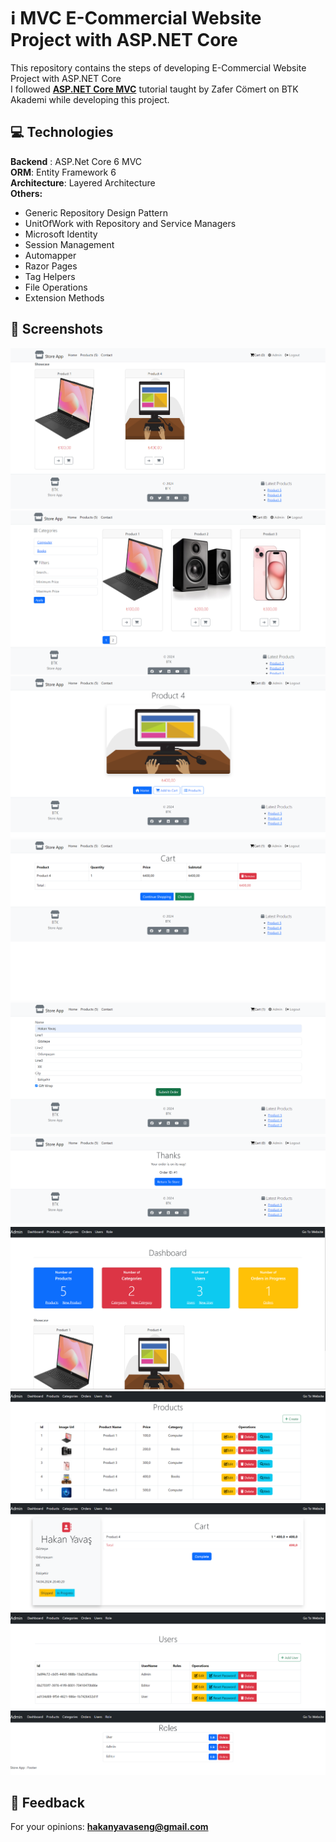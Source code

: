 # :information_source: MVC E-Commercial Website Project with ASP.NET Core
This repository contains the steps of developing E-Commercial Website Project with ASP.NET Core <br/>
I followed <b><a href="https://www.btkakademi.gov.tr/portal/course/asp-net-core-mvc-25318">ASP.NET Core MVC</a></b> tutorial taught by Zafer Cömert on BTK Akademi while developing this project.

## :computer:	Technologies

<div>
  <b>Backend</b> : ASP.Net Core 6 MVC </br>
  <b>ORM</b>: Entity Framework 6 </br>
  <b>Architecture</b>: Layered Architecture</br>
  <b><a>Others:</a></b>
  <ul>
    <li>Generic Repository Design Pattern</li>
    <li>UnitOfWork with Repository and Service Managers</li>
    <li>Microsoft Identity</li>
    <li>Session Management</li>
    <li>Automapper</li>
    <li>Razor Pages</li>
    <li>Tag Helpers</li>
    <li>File Operations</li>
    <li>Extension Methods</li>

  </ul>

</div>
  
## 	:camera_flash: Screenshots
<a><img src = "https://github.com/hakanyavaseng/btk-mvc-project/blob/main/StoreApp_Screenshots/1.png?raw=true"></a>
<a><img src = "https://github.com/hakanyavaseng/btk-mvc-project/blob/main/StoreApp_Screenshots/2.png?raw=true"></a>
<a><img src = "https://github.com/hakanyavaseng/btk-mvc-project/blob/main/StoreApp_Screenshots/3.png?raw=true"></a>
<a><img src = "https://github.com/hakanyavaseng/btk-mvc-project/blob/main/StoreApp_Screenshots/4.png?raw=true"></a>
<a><img src = "https://github.com/hakanyavaseng/btk-mvc-project/blob/main/StoreApp_Screenshots/5.png?raw=true"></a>
<a><img src = "https://github.com/hakanyavaseng/btk-mvc-project/blob/main/StoreApp_Screenshots/6.png?raw=true"></a>
<a><img src = "https://github.com/hakanyavaseng/btk-mvc-project/blob/main/StoreApp_Screenshots/7.png?raw=true"></a>
<a><img src = "https://github.com/hakanyavaseng/btk-mvc-project/blob/main/StoreApp_Screenshots/8.png?raw=true"></a>
<a><img src = "https://github.com/hakanyavaseng/btk-mvc-project/blob/main/StoreApp_Screenshots/9.png?raw=true"></a>
<a><img src = "https://github.com/hakanyavaseng/btk-mvc-project/blob/main/StoreApp_Screenshots/10.png?raw=true"></a>
<a><img src = "https://github.com/hakanyavaseng/btk-mvc-project/blob/main/StoreApp_Screenshots/11.png?raw=true"></a>








  
## :email: Feedback

For your opinions: <b><a target="blank" href="mailto:hakanyavaseng@gmail.com">hakanyavaseng@gmail.com</a></b> 

  

 
